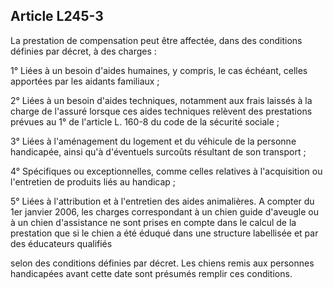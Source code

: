 ## Article L245-3

La prestation de compensation peut être affectée, dans des conditions définies par décret, à des charges :

1° Liées à un besoin d'aides humaines, y compris, le cas échéant, celles apportées par les aidants familiaux ;

2° Liées à un besoin d'aides techniques, notamment aux frais laissés à la charge de l'assuré lorsque ces aides
techniques relèvent des prestations prévues au 1° de l'article L. 160-8 du code de la sécurité sociale ;

3° Liées à l'aménagement du logement et du véhicule de la personne handicapée, ainsi qu'à d'éventuels
surcoûts résultant de son transport ;

4° Spécifiques ou exceptionnelles, comme celles relatives à l'acquisition ou l'entretien de produits liés au
handicap ;

5° Liées à l'attribution et à l'entretien des aides animalières. A compter du 1er janvier 2006, les charges
correspondant à un chien guide d'aveugle ou à un chien d'assistance ne sont prises en compte dans le calcul
de la prestation que si le chien a été éduqué dans une structure labellisée et par des éducateurs qualifiés


selon des conditions définies par décret. Les chiens remis aux personnes handicapées avant cette date sont
présumés remplir ces conditions.

